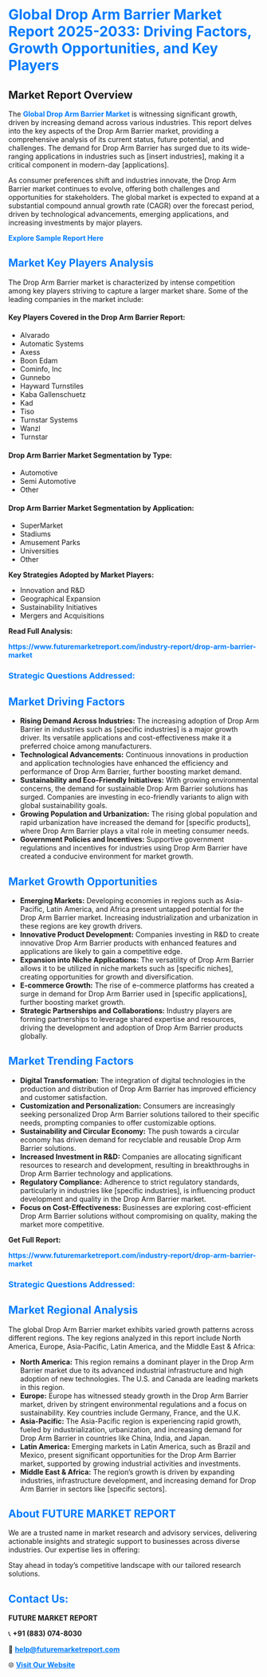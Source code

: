 <h1 style="color: #007BFF;">Global Drop Arm Barrier Market Report 2025-2033: Driving Factors, Growth Opportunities, and Key Players</h1>

<section id="overview">
<h2>Market Report Overview</h2>
<p>The <a href="https://www.futuremarketreport.com/industry-report/drop-arm-barrier-market" style="color: #007BFF; text-decoration: none;"><strong>Global Drop Arm Barrier Market</strong></a> is witnessing significant growth, driven by increasing demand across various industries. This report delves into the key aspects of the Drop Arm Barrier market, providing a comprehensive analysis of its current status, future potential, and challenges. The demand for Drop Arm Barrier has surged due to its wide-ranging applications in industries such as [insert industries], making it a critical component in modern-day [applications].</p>
<p>As consumer preferences shift and industries innovate, the Drop Arm Barrier market continues to evolve, offering both challenges and opportunities for stakeholders. The global market is expected to expand at a substantial compound annual growth rate (CAGR) over the forecast period, driven by technological advancements, emerging applications, and increasing investments by major players.</p>
</section>

<section id="overview">
<p><a href="https://www.futuremarketreport.com/request-sample/reportId=89893" style="color: #007BFF; text-decoration: none;"><strong>Explore Sample Report Here</strong></a></p>
</section>

<section id="key-players">
<h2 style="color: #007BFF;">Market Key Players Analysis</h2>
<p>The Drop Arm Barrier market is characterized by intense competition among key players striving to capture a larger market share. Some of the leading companies in the market include:</p>
<h4>Key Players Covered in the Drop Arm Barrier Report:</h4>
<ul><li>Alvarado</li><li>Automatic Systems</li><li>Axess</li><li>Boon Edam</li><li>Cominfo, Inc</li><li>Gunnebo</li><li>Hayward Turnstiles</li><li>Kaba Gallenschuetz</li><li>Kad</li><li>Tiso</li><li>Turnstar Systems</li><li>Wanzl</li><li>Turnstar</li></ul>
<h4>Drop Arm Barrier Market Segmentation by Type:</h4>
<ul><li>Automotive</li><li>Semi Automotive</li><li>Other</li></ul>

<h4>Drop Arm Barrier Market Segmentation by Application:</h4>
<ul><li>SuperMarket</li><li>Stadiums</li><li>Amusement Parks</li><li>Universities</li><li>Other</li></ul>
<p><strong>Key Strategies Adopted by Market Players:</strong></p>
<ul>
<li>Innovation and R&D</li>
<li>Geographical Expansion</li>
<li>Sustainability Initiatives</li>
<li>Mergers and Acquisitions</li>
</ul>
</section>

<section>
<p><strong>Read Full Analysis: </strong></p><a href="https://www.futuremarketreport.com/industry-report/drop-arm-barrier-market" style="color: #007BFF; text-decoration: none;"><strong>https://www.futuremarketreport.com/industry-report/drop-arm-barrier-market</strong></a>
<h3 style="color: #007BFF;">Strategic Questions Addressed:</h3>
</section>

<section id="driving-factors">
<h2 style="color: #007BFF;">Market Driving Factors</h2>
<ul>
<li><strong>Rising Demand Across Industries:</strong> The increasing adoption of Drop Arm Barrier in industries such as [specific industries] is a major growth driver. Its versatile applications and cost-effectiveness make it a preferred choice among manufacturers.</li>
<li><strong>Technological Advancements:</strong> Continuous innovations in production and application technologies have enhanced the efficiency and performance of Drop Arm Barrier, further boosting market demand.</li>
<li><strong>Sustainability and Eco-Friendly Initiatives:</strong> With growing environmental concerns, the demand for sustainable Drop Arm Barrier solutions has surged. Companies are investing in eco-friendly variants to align with global sustainability goals.</li>
<li><strong>Growing Population and Urbanization:</strong> The rising global population and rapid urbanization have increased the demand for [specific products], where Drop Arm Barrier plays a vital role in meeting consumer needs.</li>
<li><strong>Government Policies and Incentives:</strong> Supportive government regulations and incentives for industries using Drop Arm Barrier have created a conducive environment for market growth.</li>
</ul>
</section>

<section id="growth-opportunities">
<h2 style="color: #007BFF;">Market Growth Opportunities</h2>
<ul>
<li><strong>Emerging Markets:</strong> Developing economies in regions such as Asia-Pacific, Latin America, and Africa present untapped potential for the Drop Arm Barrier market. Increasing industrialization and urbanization in these regions are key growth drivers.</li>
<li><strong>Innovative Product Development:</strong> Companies investing in R&D to create innovative Drop Arm Barrier products with enhanced features and applications are likely to gain a competitive edge.</li>
<li><strong>Expansion into Niche Applications:</strong> The versatility of Drop Arm Barrier allows it to be utilized in niche markets such as [specific niches], creating opportunities for growth and diversification.</li>
<li><strong>E-commerce Growth:</strong> The rise of e-commerce platforms has created a surge in demand for Drop Arm Barrier used in [specific applications], further boosting market growth.</li>
<li><strong>Strategic Partnerships and Collaborations:</strong> Industry players are forming partnerships to leverage shared expertise and resources, driving the development and adoption of Drop Arm Barrier products globally.</li>
</ul>
</section>

<section id="trending-factors">
<h2 style="color: #007BFF;">Market Trending Factors</h2>
<ul>
<li><strong>Digital Transformation:</strong> The integration of digital technologies in the production and distribution of Drop Arm Barrier has improved efficiency and customer satisfaction.</li>
<li><strong>Customization and Personalization:</strong> Consumers are increasingly seeking personalized Drop Arm Barrier solutions tailored to their specific needs, prompting companies to offer customizable options.</li>
<li><strong>Sustainability and Circular Economy:</strong> The push towards a circular economy has driven demand for recyclable and reusable Drop Arm Barrier solutions.</li>
<li><strong>Increased Investment in R&D:</strong> Companies are allocating significant resources to research and development, resulting in breakthroughs in Drop Arm Barrier technology and applications.</li>
<li><strong>Regulatory Compliance:</strong> Adherence to strict regulatory standards, particularly in industries like [specific industries], is influencing product development and quality in the Drop Arm Barrier market.</li>
<li><strong>Focus on Cost-Effectiveness:</strong> Businesses are exploring cost-efficient Drop Arm Barrier solutions without compromising on quality, making the market more competitive.</li>
</ul>
</section>

<section>
<p><strong>Get Full Report: </strong></p><a href="https://www.futuremarketreport.com/industry-report/drop-arm-barrier-market" style="color: #007BFF; text-decoration: none;"><strong>https://www.futuremarketreport.com/industry-report/drop-arm-barrier-market</strong></a>
<h3 style="color: #007BFF;">Strategic Questions Addressed:</h3>
</section>


<section id="regional-analysis">
<h2 style="color: #007BFF;">Market Regional Analysis</h2>
<p>The global Drop Arm Barrier market exhibits varied growth patterns across different regions. The key regions analyzed in this report include North America, Europe, Asia-Pacific, Latin America, and the Middle East & Africa:</p>
<ul>
<li><strong>North America:</strong> This region remains a dominant player in the Drop Arm Barrier market due to its advanced industrial infrastructure and high adoption of new technologies. The U.S. and Canada are leading markets in this region.</li>
<li><strong>Europe:</strong> Europe has witnessed steady growth in the Drop Arm Barrier market, driven by stringent environmental regulations and a focus on sustainability. Key countries include Germany, France, and the U.K.</li>
<li><strong>Asia-Pacific:</strong> The Asia-Pacific region is experiencing rapid growth, fueled by industrialization, urbanization, and increasing demand for Drop Arm Barrier in countries like China, India, and Japan.</li>
<li><strong>Latin America:</strong> Emerging markets in Latin America, such as Brazil and Mexico, present significant opportunities for the Drop Arm Barrier market, supported by growing industrial activities and investments.</li>
<li><strong>Middle East & Africa:</strong> The region’s growth is driven by expanding industries, infrastructure development, and increasing demand for Drop Arm Barrier in sectors like [specific sectors].</li>
</ul>
</section>

<footer>
<h2 style="color: #007BFF;">About FUTURE MARKET REPORT</h2>
<p>We are a trusted name in market research and advisory services, delivering actionable insights and strategic support to businesses across diverse industries. Our expertise lies in offering:</p>

<p>Stay ahead in today’s competitive landscape with our tailored research solutions.</p>

<h2 style="color: #007BFF;">Contact Us:</h2>
<p><strong>FUTURE MARKET REPORT</strong></p>
<p>📞 <strong>+91 (883) 074-8030</strong></p>
<p>📧 <strong><a href="mailto:help@futuremarketreport.com" style="color: #007BFF;">help@futuremarketreport.com</a></strong></p>
<p>🌐 <strong><a href="https://www.futuremarketreport.com/" style="color: #007BFF;">Visit Our Website</a></strong></p>
</footer>